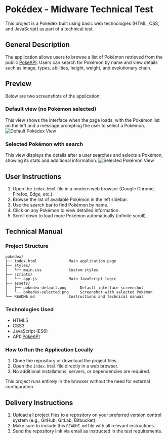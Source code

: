 
# Pokédex - Midware Technical Test

This project is a Pokédex built using basic web technologies (HTML, CSS, and JavaScript) as part of a technical test.

## General Description

The application allows users to browse a list of Pokémon retrieved from the public [PokeAPI](https://pokeapi.co/).
Users can search for Pokémon by name and view details such as image, types, abilities, height, weight, and evolutionary chain.

## Preview

Below are two screenshots of the application:

### Default view (no Pokémon selected)
This view shows the interface when the page loads, with the Pokémon list on the left and a message prompting the user to select a Pokémon.
![Default Pokédex View](../assets/pokedex-default.png)

### Selected Pokémon with search
This view displays the details after a user searches and selects a Pokémon, showing its stats and additional information.
![Selected Pokémon View](../assets/pokedex-selected.png)

## User Instructions

1. Open the `index.html` file in a modern web browser (Google Chrome, Firefox, Edge, etc.).
2. Browse the list of available Pokémon in the left sidebar.
3. Use the search bar to find Pokémon by name.
4. Click on any Pokémon to view detailed information.
5. Scroll down to load more Pokémon automatically (infinite scroll).

## Technical Manual

### Project Structure

```
pokedex/
├── index.html              Main application page
├── styles/
│   └── main.css            Custom styles
├── scripts/
│   └── app.js              Main JavaScript logic
├── assets/
│   ├── pokedex-default.png      Default interface screenshot
│   └── pokedex-selected.png     Screenshot with selected Pokémon
└── README.md               Instructions and technical manual
```

### Technologies Used

- HTML5
- CSS3
- JavaScript (ES6)
- API: [PokeAPI](https://pokeapi.co/)

### How to Run the Application Locally

1. Clone the repository or download the project files.
2. Open the `index.html` file directly in a web browser.
3. No additional installations, servers, or dependencies are required.

This project runs entirely in the browser without the need for external configuration.

## Delivery Instructions

1. Upload all project files to a repository on your preferred version control system (e.g., GitHub, GitLab, Bitbucket).
2. Make sure to include this `README.md` file with all relevant instructions.
3. Send the repository link via email as instructed in the test requirements.

